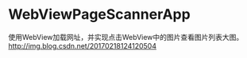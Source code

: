 # WebViewPageScannerApp
使用WebView加载网址，并实现点击WebView中的图片查看图片列表大图。
http://img.blog.csdn.net/20170218124120504
